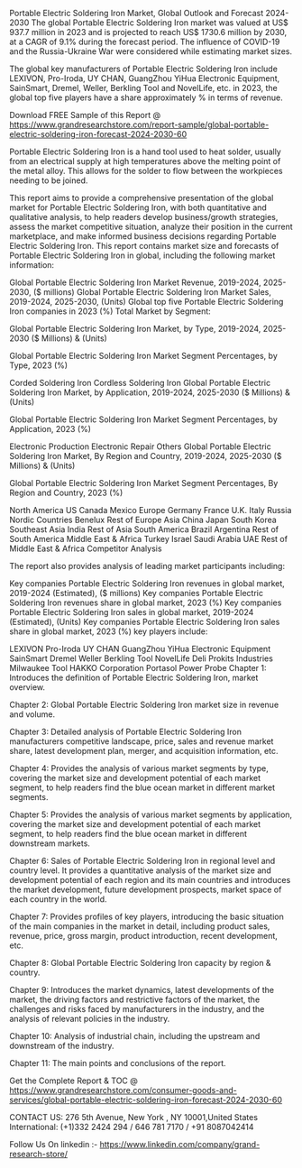 Portable Electric Soldering Iron Market, Global Outlook and Forecast 2024-2030
The global Portable Electric Soldering Iron market was valued at US$ 937.7 million in 2023 and is projected to reach US$ 1730.6 million by 2030, at a CAGR of 9.1% during the forecast period. The influence of COVID-19 and the Russia-Ukraine War were considered while estimating market sizes.

The global key manufacturers of Portable Electric Soldering Iron include LEXIVON, Pro-Iroda, UY CHAN, GuangZhou YiHua Electronic Equipment, SainSmart, Dremel, Weller, Berkling Tool and NovelLife, etc. in 2023, the global top five players have a share approximately % in terms of revenue.

Download FREE Sample of this Report @ https://www.grandresearchstore.com/report-sample/global-portable-electric-soldering-iron-forecast-2024-2030-60

Portable Electric Soldering Iron is a hand tool used to heat solder, usually from an electrical supply at high temperatures above the melting point of the metal alloy. This allows for the solder to flow between the workpieces needing to be joined.

This report aims to provide a comprehensive presentation of the global market for Portable Electric Soldering Iron, with both quantitative and qualitative analysis, to help readers develop business/growth strategies, assess the market competitive situation, analyze their position in the current marketplace, and make informed business decisions regarding Portable Electric Soldering Iron. This report contains market size and forecasts of Portable Electric Soldering Iron in global, including the following market information:

Global Portable Electric Soldering Iron Market Revenue, 2019-2024, 2025-2030, ($ millions)
Global Portable Electric Soldering Iron Market Sales, 2019-2024, 2025-2030, (Units)
Global top five Portable Electric Soldering Iron companies in 2023 (%)
Total Market by Segment:

Global Portable Electric Soldering Iron Market, by Type, 2019-2024, 2025-2030 ($ Millions) & (Units)

Global Portable Electric Soldering Iron Market Segment Percentages, by Type, 2023 (%)

Corded Soldering Iron
Cordless Soldering Iron
Global Portable Electric Soldering Iron Market, by Application, 2019-2024, 2025-2030 ($ Millions) & (Units)

Global Portable Electric Soldering Iron Market Segment Percentages, by Application, 2023 (%)

Electronic Production
Electronic Repair
Others
Global Portable Electric Soldering Iron Market, By Region and Country, 2019-2024, 2025-2030 ($ Millions) & (Units)

Global Portable Electric Soldering Iron Market Segment Percentages, By Region and Country, 2023 (%)

North America
US
Canada
Mexico
Europe
Germany
France
U.K.
Italy
Russia
Nordic Countries
Benelux
Rest of Europe
Asia
China
Japan
South Korea
Southeast Asia
India
Rest of Asia
South America
Brazil
Argentina
Rest of South America
Middle East & Africa
Turkey
Israel
Saudi Arabia
UAE
Rest of Middle East & Africa
Competitor Analysis

The report also provides analysis of leading market participants including:

Key companies Portable Electric Soldering Iron revenues in global market, 2019-2024 (Estimated), ($ millions)
Key companies Portable Electric Soldering Iron revenues share in global market, 2023 (%)
Key companies Portable Electric Soldering Iron sales in global market, 2019-2024 (Estimated), (Units)
Key companies Portable Electric Soldering Iron sales share in global market, 2023 (%)
key players include:

LEXIVON
Pro-Iroda
UY CHAN
GuangZhou YiHua Electronic Equipment
SainSmart
Dremel
Weller
Berkling Tool
NovelLife
Deli
Prokits Industries
Milwaukee Tool
HAKKO Corporation
Portasol
Power Probe
Chapter 1: Introduces the definition of Portable Electric Soldering Iron, market overview.

Chapter 2: Global Portable Electric Soldering Iron market size in revenue and volume.

Chapter 3: Detailed analysis of Portable Electric Soldering Iron manufacturers competitive landscape, price, sales and revenue market share, latest development plan, merger, and acquisition information, etc.

Chapter 4: Provides the analysis of various market segments by type, covering the market size and development potential of each market segment, to help readers find the blue ocean market in different market segments.

Chapter 5: Provides the analysis of various market segments by application, covering the market size and development potential of each market segment, to help readers find the blue ocean market in different downstream markets.

Chapter 6: Sales of Portable Electric Soldering Iron in regional level and country level. It provides a quantitative analysis of the market size and development potential of each region and its main countries and introduces the market development, future development prospects, market space of each country in the world.

Chapter 7: Provides profiles of key players, introducing the basic situation of the main companies in the market in detail, including product sales, revenue, price, gross margin, product introduction, recent development, etc.

Chapter 8: Global Portable Electric Soldering Iron capacity by region & country.

Chapter 9: Introduces the market dynamics, latest developments of the market, the driving factors and restrictive factors of the market, the challenges and risks faced by manufacturers in the industry, and the analysis of relevant policies in the industry.

Chapter 10: Analysis of industrial chain, including the upstream and downstream of the industry.

Chapter 11: The main points and conclusions of the report.

Get the Complete Report & TOC @ https://www.grandresearchstore.com/consumer-goods-and-services/global-portable-electric-soldering-iron-forecast-2024-2030-60

CONTACT US:
276 5th Avenue, New York , NY 10001,United States
International: (+1)332 2424 294 / 646 781 7170 / +91 8087042414

Follow Us On linkedin :- https://www.linkedin.com/company/grand-research-store/
